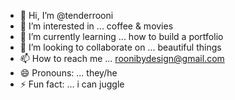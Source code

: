 - 👋 Hi, I’m @tenderrooni
- 👀 I’m interested in ... coffee & movies
- 🌱 I’m currently learning ... how to build a portfolio
- 💞️ I’m looking to collaborate on ... beautiful things
- 📫 How to reach me ... roonibydesign@gmail.com
- 😄 Pronouns: ... they/he
- ⚡ Fun fact: ... i can juggle

<!---
tenderrooni/tenderrooni is a ✨ special ✨ repository because its `README.md` (this file) appears on your GitHub profile.
You can click the Preview link to take a look at your changes.
--->
